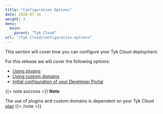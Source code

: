 ```yaml
---
title: "Configuration Options"
date: 2020-07-16
weight: 3
menu:
  main:
    parent: "Tyk Cloud"
url: "/Tyk Cloud/configuration-options"
---
```


This section will cover how you can configure your Tyk Cloud deployment.

For this release we will cover the following options:

- [Using plugins](/tyk-cloud/using-plugins/)
- [Using custom domains](/tyk-cloud/using-custom-domains/)
- [Initial configuration of your Developer Portal](/tyk-cloud/initial-portal-config/)

{{< note success >}}
**Note**
 
The use of plugins and custom domains is dependent on your Tyk Cloud [plan](/tyk-cloud/account-billing/plans/)
{{< /note >}}